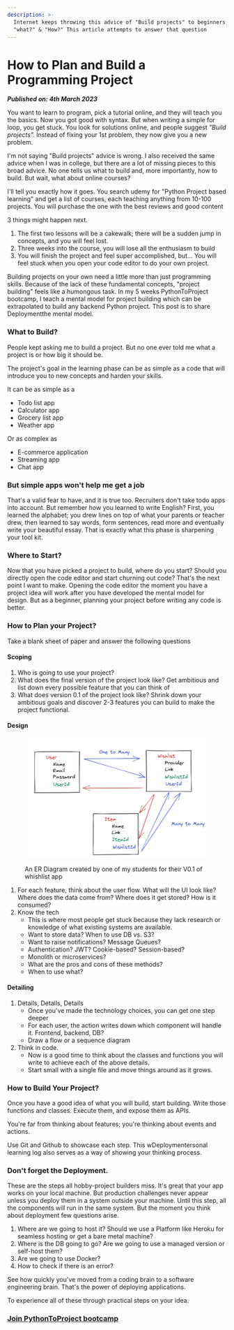 ```yaml
---
description: >-
  Internet keeps throwing this advice of "Build projects" to beginners, but
  "what?" & "How?" This article attempts to answer that question
---
```


# How to Plan and Build a Programming Project

_**Published on: 4th March 2023**_

You want to learn to program, pick a tutorial online, and they will teach you the basics. Now you got good with syntax. But when writing a simple for loop, you get stuck. You look for solutions online, and people suggest _"Build projects"._ Instead of fixing your 1st problem, they now give you a new problem.

I'm not saying "Build projects" advice is wrong. I also received the same advice when I was in college, but there are a lot of missing pieces to this broad advice. No one tells us what to build and, more importantly, how to build. But wait, what about online courses?

I'll tell you exactly how it goes. You search udemy for "Python Project based learning" and get a list of courses, each teaching anything from 10-100 projects. You will purchase the one with the best reviews and good content

3 things might happen next.

1. The first two lessons will be a cakewalk; there will be a sudden jump in concepts, and you will feel lost.
2. Three weeks into the course, you will lose all the enthusiasm to build
3. You will finish the project and feel super accomplished, but... You will feel stuck when you open your code editor to do your own project.

Building projects on your own need a little more than just programming skills. Because of the lack of these fundamental concepts, "project building" feels like a humongous task. In my 5 weeks PythonToProject bootcamp, I teach a mental model for project building which can be extrapolated to build any backend Python project. This post is to share Deploymentthe mental model.

### What to Build?

People kept asking me to build a project. But no one ever told me what a project is or how big it should be.

The project's goal in the learning phase can be as simple as a code that will introduce you to new concepts and harden your skills.

It can be as simple as a

* Todo list app
* Calculator app
* Grocery list app
* Weather app

Or as complex as

* E-commerce application
* Streaming app
* Chat app

### But simple apps won't help me get a job

That's a valid fear to have, and it is true too. Recruiters don't take todo apps into account. But remember how you learned to write English? First, you learned the alphabet; you drew lines on top of what your parents or teacher drew, then learned to say words, form sentences, read more and eventually write your beautiful essay. That is exactly what this phase is sharpening your tool kit.

### Where to Start?

Now that you have picked a project to build, where do you start? Should you directly open the code editor and start churning out code? That's the next point I want to make. Opening the code editor the moment you have a project idea will work after you have developed the mental model for design. But as a beginner, planning your project before writing any code is better.

### How to Plan your Project?

Take a blank sheet of paper and answer the following questions

#### Scoping

1. Who is going to use your project?
2. What does the final version of the project look like? Get ambitious and list down every possible feature that you can think of
3. What does version 0.1 of the project look like? Shrink down your ambitious goals and discover 2-3 features you can build to make the project functional.

#### Design

<figure><img src="../.gitbook/assets/image (9).png" alt=""><figcaption><p>An ER Diagram created by one of my students for their V0.1 of whishlist app</p></figcaption></figure>

1. For each feature, think about the user flow. What will the UI look like? Where does the data come from? Where does it get stored? How is it consumed?
2. Know the tech&#x20;
   * This is where most people get stuck because they lack research or knowledge of what existing systems are available.
   * Want to store data? When to use DB vs. S3?
   * Want to raise notifications? Message Queues?
   * Authentication? JWT? Cookie-based? Session-based?
   * Monolith or microservices?
   * What are the pros and cons of these methods?
   * When to use what?

#### Detailing

1. Details, Details, Details
   * Once you've made the technology choices, you can get one step deeper
   * For each user, the action writes down which component will handle it. Frontend, backend, DB?
   * Draw a flow or a sequence diagram&#x20;
2. Think in code.
   * Now is a good time to think about the classes and functions you will write to achieve each of the above details.
   * &#x20;Start small with a single file and move things around as it grows.

### How to Build Your Project?

Once you have a good idea of what you will build, start building. Write those functions and classes. Execute them, and expose them as APIs.&#x20;

You're far from thinking about features; you're thinking about events and actions.

Use Git and Github to showcase each step. This wDeploymentersonal learning log also serves as a way of showing your thinking process.

### Don't forget the Deployment.

These are the steps all hobby-project builders miss. It's great that your app works on your local machine. But production challenges never appear unless you deploy them in a system outside your machine. Until this step, all the components will run in the same system. But the moment you think about deployment few questions arise.

1. Where are we going to host it? Should we use a Platform like Heroku for seamless hosting or get a bare metal machine?
2. Where is the DB going to go? Are we going to use a managed version or self-host them?
3. Are we going to use Docker?
4. How to check if there is an error?

See how quickly you've moved from a coding brain to a software engineering brain. That's the power of deploying applications.

To experience all of these through practical steps on your idea.

### [Join PythonToProject bootcamp](https://bhavaniravi.gumroad.com/l/LaFSj)
